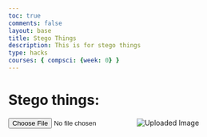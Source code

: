 ```yaml
---
toc: true
comments: false
layout: base
title: Stego Things
description: This is for stego things
type: hacks
courses: { compsci: {week: 0} }
---
```


# Stego things:

<input type="file" id="uploadInput" accept="image/*">
<img id="output" alt="Uploaded Image">
<script>
    document.getElementById('uploadInput').addEventListener('change', function (e) {
        var file = e.target.files[0];
        if (file) {
            var reader = new FileReader();
            reader.onload = function (e) {
                var base64String = e.target.result.split(',')[1];
                var binaryString = atob(base64String);
                console.log(binaryString[0]);
            };
            reader.readAsDataURL(file);
        }
    });
</script>
